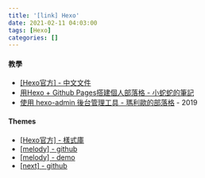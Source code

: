 ```yaml
---
title: '[link] Hexo'
date: 2021-02-11 04:03:00
tags: [Hexo]
categories: []
---
```

<!-- 連結列表 -->
<!-- more -->
#### 教學
  - [[Hexo官方] - 中文文件](https://hexo.io/zh-tw/docs/)
  - [用Hexo + Github Pages搭建個人部落格 - 小蛇蛇的筆記](https://yogapan.github.io/2017/08/11/%E7%94%A8Hexo-Github-Pages%E6%90%AD%E5%BB%BA%E5%80%8B%E4%BA%BA%E9%83%A8%E8%90%BD%E6%A0%BC/)
  - [使用 hexo-admin 後台管理工具 - 瑪利歐的部落格](https://ed521.github.io/2019/08/hexo-admin/) - 2019
  
#### Themes
  - [[Hexo官方] - 樣式庫](https://hexo.io/themes/)
  - [[melody] - github](https://github.com/Molunerfinn/hexo-theme-melody)
  - [[melody] - demo](https://molunerfinn.com/)
  - [[next] - github](https://github.com/theme-next/hexo-theme-next)

